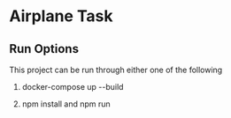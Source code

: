 Airplane Task
===================

Run Options
-----------
This project can be run through either one of the following

1. docker-compose up --build

2. npm install and npm run
